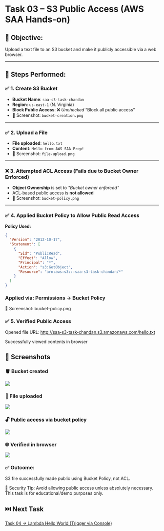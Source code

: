# Task 03 – S3 Public Access (AWS SAA Hands-on)

## 🎯 Objective:
Upload a text file to an S3 bucket and make it publicly accessible via a web browser.

---

## 📌 Steps Performed:

### ✅ 1. Create S3 Bucket
- **Bucket Name**: `saa-s3-task-chandan`
- **Region**: `us-east-1` (N. Virginia)
- **Block Public Access**: ❌ *Unchecked* “Block all public access”
- 📸 Screenshot: `bucket-creation.png`

---

### ✅ 2. Upload a File
- **File uploaded**: `hello.txt`
- **Content**: `Hello from AWS SAA Prep!`
- 📸 Screenshot: `file-upload.png`

---

### ❌ 3. Attempted ACL Access (Fails due to Bucket Owner Enforced)
- **Object Ownership** is set to *"Bucket owner enforced"*
- ACL-based public access is **not allowed**
- 📸 Screenshot: `bucket-policy.png`

---

### ✅ 4. Applied Bucket Policy to Allow Public Read Access
**Policy Used:**
```json
{
  "Version": "2012-10-17",
  "Statement": [
    {
      "Sid": "PublicRead",
      "Effect": "Allow",
      "Principal": "*",
      "Action": "s3:GetObject",
      "Resource": "arn:aws:s3:::saa-s3-task-chandan/*"
    }
  ]
}
````
### Applied via: Permissions → Bucket Policy

📸 Screenshot: bucket-policy.png

### ✅ 5. Verified Public Access
Opened file URL:
http://saa-s3-task-chandan.s3.amazonaws.com/hello.txt

Successfully viewed contents in browser

## 📸 Screenshots

### 🪣 Bucket created  
![](./bucket-creation.PNG)

### 📁 File uploaded  
![](./file-upload.PNG)

### 🔓 Public access via bucket policy  
![](./bucket-policy.PNG)

### 🌐 Verified in browser  
![](./text-file-public-access.PNG)

### ✅ Outcome:
S3 file successfully made public using Bucket Policy, not ACL.

🔐 Security Tip:
Avoid allowing public access unless absolutely necessary.
This task is for educational/demo purposes only.

## ⏭️ Next Task  
[Task 04 → Lambda Hello World (Trigger via Console)](../task-04-lambda-hello-world/README.md)

